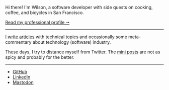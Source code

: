 Hi there! I'm Wilson, a software developer with side quests on cooking, coffee, and bicycles in San Francisco.

[Read my professional profile ⇀](/about/)

---

[I write articles](/blog/) with technical topics and occasionally some meta-commentary about technology (software) industry.

These days, I try to distance myself from Twitter. The [mini posts](/mini/) are not as spicy and probably for the better.

---

- [GitHub](https://github.com/wilsonehusin)
- [LinkedIn](https://linkedin.com/in/wilsonehusin)
- [Mastodon](https://hachyderm.io/@wilson)
